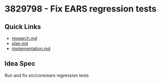 # 3829798 - Fix EARS regression tests

## Quick Links
- [research.md](./research.md)
- [plan.md](./plan.md)
- [implementation.md](./implementation.md)

## Idea Spec
Run and fix src/core/ears regression tests
